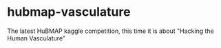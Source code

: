 # hubmap-vasculature
The latest HuBMAP kaggle competition, this time it is about "Hacking the Human Vasculature" 
